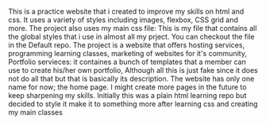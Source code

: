 This is a practice website that i created to improve my skills on html and css.
It uses a variety of styles including images, flexbox, CSS grid and more.
The project also uses my main css file: This is my file that contains all the global styles that i use in almost all my prject. You can checkout the file in the Default repo.
The project is a website that offers hosting services, programming learning classes, marketing of websites for it's community, Portfolio servieces: it containes a bunch of templates that a member can use to create his/her own portfolio, Although all this is just fake since it does not do all that but that is basically its description.
The website has only one name for now; the home page. I might create more pages in the future to keep sharpening my skills.
Initially this was a plain html learning repo but decided to style it make it to something more after learning css and creating my main classes

